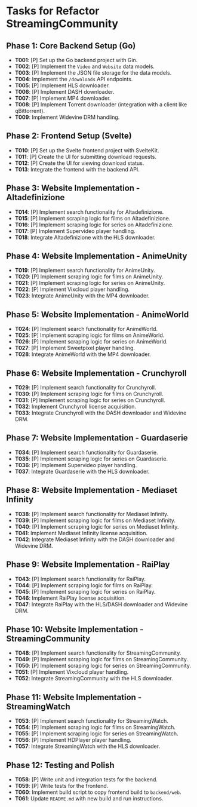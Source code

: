# Tasks for Refactor StreamingCommunity

## Phase 1: Core Backend Setup (Go)

*   **T001**: [P] Set up the Go backend project with Gin.
*   **T002**: [P] Implement the `Video` and `Website` data models.
*   **T003**: [P] Implement the JSON file storage for the data models.
*   **T004**: Implement the `/downloads` API endpoints.
*   **T005**: [P] Implement HLS downloader.
*   **T006**: [P] Implement DASH downloader.
*   **T007**: [P] Implement MP4 downloader.
*   **T008**: [P] Implement Torrent downloader (integration with a client like qBittorrent).
*   **T009**: Implement Widevine DRM handling.

## Phase 2: Frontend Setup (Svelte)

*   **T010**: [P] Set up the Svelte frontend project with SvelteKit.
*   **T011**: [P] Create the UI for submitting download requests.
*   **T012**: [P] Create the UI for viewing download status.
*   **T013**: Integrate the frontend with the backend API.

## Phase 3: Website Implementation - Altadefinizione

*   **T014**: [P] Implement search functionality for Altadefinizione.
*   **T015**: [P] Implement scraping logic for films on Altadefinizione.
*   **T016**: [P] Implement scraping logic for series on Altadefinizione.
*   **T017**: [P] Implement Supervideo player handling.
*   **T018**: Integrate Altadefinizione with the HLS downloader.

## Phase 4: Website Implementation - AnimeUnity

*   **T019**: [P] Implement search functionality for AnimeUnity.
*   **T020**: [P] Implement scraping logic for films on AnimeUnity.
*   **T021**: [P] Implement scraping logic for series on AnimeUnity.
*   **T022**: [P] Implement Vixcloud player handling.
*   **T023**: Integrate AnimeUnity with the MP4 downloader.

## Phase 5: Website Implementation - AnimeWorld

*   **T024**: [P] Implement search functionality for AnimeWorld.
*   **T025**: [P] Implement scraping logic for films on AnimeWorld.
*   **T026**: [P] Implement scraping logic for series on AnimeWorld.
*   **T027**: [P] Implement Sweetpixel player handling.
*   **T028**: Integrate AnimeWorld with the MP4 downloader.

## Phase 6: Website Implementation - Crunchyroll

*   **T029**: [P] Implement search functionality for Crunchyroll.
*   **T030**: [P] Implement scraping logic for films on Crunchyroll.
*   **T031**: [P] Implement scraping logic for series on Crunchyroll.
*   **T032**: Implement Crunchyroll license acquisition.
*   **T033**: Integrate Crunchyroll with the DASH downloader and Widevine DRM.

## Phase 7: Website Implementation - Guardaserie

*   **T034**: [P] Implement search functionality for Guardaserie.
*   **T035**: [P] Implement scraping logic for series on Guardaserie.
*   **T036**: [P] Implement Supervideo player handling.
*   **T037**: Integrate Guardaserie with the HLS downloader.

## Phase 8: Website Implementation - Mediaset Infinity

*   **T038**: [P] Implement search functionality for Mediaset Infinity.
*   **T039**: [P] Implement scraping logic for films on Mediaset Infinity.
*   **T040**: [P] Implement scraping logic for series on Mediaset Infinity.
*   **T041**: Implement Mediaset Infinity license acquisition.
*   **T042**: Integrate Mediaset Infinity with the DASH downloader and Widevine DRM.

## Phase 9: Website Implementation - RaiPlay

*   **T043**: [P] Implement search functionality for RaiPlay.
*   **T044**: [P] Implement scraping logic for films on RaiPlay.
*   **T045**: [P] Implement scraping logic for series on RaiPlay.
*   **T046**: Implement RaiPlay license acquisition.
*   **T047**: Integrate RaiPlay with the HLS/DASH downloader and Widevine DRM.

## Phase 10: Website Implementation - StreamingCommunity

*   **T048**: [P] Implement search functionality for StreamingCommunity.
*   **T049**: [P] Implement scraping logic for films on StreamingCommunity.
*   **T050**: [P] Implement scraping logic for series on StreamingCommunity.
*   **T051**: [P] Implement Vixcloud player handling.
*   **T052**: Integrate StreamingCommunity with the HLS downloader.

## Phase 11: Website Implementation - StreamingWatch

*   **T053**: [P] Implement search functionality for StreamingWatch.
*   **T054**: [P] Implement scraping logic for films on StreamingWatch.
*   **T055**: [P] Implement scraping logic for series on StreamingWatch.
*   **T056**: [P] Implement HDPlayer player handling.
*   **T057**: Integrate StreamingWatch with the HLS downloader.

## Phase 12: Testing and Polish

*   **T058**: [P] Write unit and integration tests for the backend.
*   **T059**: [P] Write tests for the frontend.
*   **T060**: Implement build script to copy frontend build to `backend/web`.
*   **T061**: Update `README.md` with new build and run instructions.
